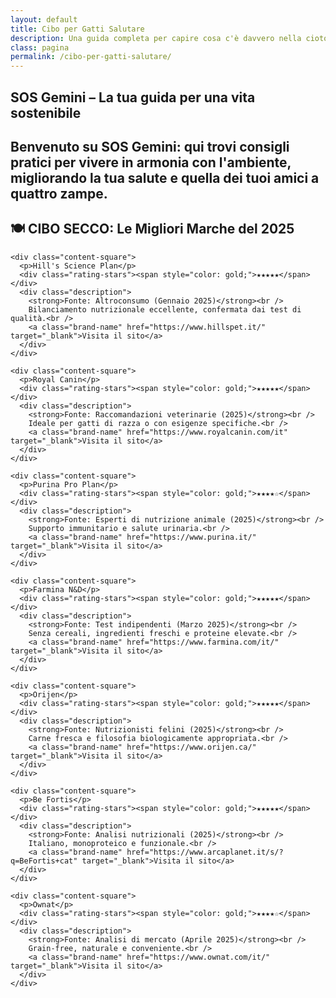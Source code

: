 ```yaml
---
layout: default
title: Cibo per Gatti Salutare
description: Una guida completa per capire cosa c'è davvero nella ciotola del tuo amico felino.
class: pagina
permalink: /cibo-per-gatti-salutare/
---
```


<main class="layout-wrapper">

  <!-- 📝 INTRODUZIONE -->
  <section class="intro">
    <h1 class="main-title-centered">SOS Gemini – La tua guida per una vita sostenibile</h1>
    <h2 class="small-title">
      Benvenuto su SOS Gemini: qui trovi consigli pratici per vivere in armonia con l'ambiente, migliorando la tua salute e quella dei tuoi amici a quattro zampe.
    </h2>
  </section>


<section class="text-block">
  <h2 class="small-title">🍽️ CIBO SECCO: Le Migliori Marche del 2025</h2>
  <div class="square-grid">

    <div class="content-square">
      <p>Hill's Science Plan</p>
      <div class="rating-stars"><span style="color: gold;">★★★★★</span></div>
      <div class="description">
        <strong>Fonte: Altroconsumo (Gennaio 2025)</strong><br />
        Bilanciamento nutrizionale eccellente, confermata dai test di qualità.<br />
        <a class="brand-name" href="https://www.hillspet.it/" target="_blank">Visita il sito</a>
      </div>
    </div>

    <div class="content-square">
      <p>Royal Canin</p>
      <div class="rating-stars"><span style="color: gold;">★★★★★</span></div>
      <div class="description">
        <strong>Fonte: Raccomandazioni veterinarie (2025)</strong><br />
        Ideale per gatti di razza o con esigenze specifiche.<br />
        <a class="brand-name" href="https://www.royalcanin.com/it" target="_blank">Visita il sito</a>
      </div>
    </div>

    <div class="content-square">
      <p>Purina Pro Plan</p>
      <div class="rating-stars"><span style="color: gold;">★★★★☆</span></div>
      <div class="description">
        <strong>Fonte: Esperti di nutrizione animale (2025)</strong><br />
        Supporto immunitario e salute urinaria.<br />
        <a class="brand-name" href="https://www.purina.it/" target="_blank">Visita il sito</a>
      </div>
    </div>

    <div class="content-square">
      <p>Farmina N&D</p>
      <div class="rating-stars"><span style="color: gold;">★★★★★</span></div>
      <div class="description">
        <strong>Fonte: Test indipendenti (Marzo 2025)</strong><br />
        Senza cereali, ingredienti freschi e proteine elevate.<br />
        <a class="brand-name" href="https://www.farmina.com/it/" target="_blank">Visita il sito</a>
      </div>
    </div>

    <div class="content-square">
      <p>Orijen</p>
      <div class="rating-stars"><span style="color: gold;">★★★★★</span></div>
      <div class="description">
        <strong>Fonte: Nutrizionisti felini (2025)</strong><br />
        Carne fresca e filosofia biologicamente appropriata.<br />
        <a class="brand-name" href="https://www.orijen.ca/" target="_blank">Visita il sito</a>
      </div>
    </div>

    <div class="content-square">
      <p>Be Fortis</p>
      <div class="rating-stars"><span style="color: gold;">★★★★★</span></div>
      <div class="description">
        <strong>Fonte: Analisi nutrizionali (2025)</strong><br />
        Italiano, monoproteico e funzionale.<br />
        <a class="brand-name" href="https://www.arcaplanet.it/s/?q=BeFortis+cat" target="_blank">Visita il sito</a>
      </div>
    </div>

    <div class="content-square">
      <p>Ownat</p>
      <div class="rating-stars"><span style="color: gold;">★★★★☆</span></div>
      <div class="description">
        <strong>Fonte: Analisi di mercato (Aprile 2025)</strong><br />
        Grain-free, naturale e conveniente.<br />
        <a class="brand-name" href="https://www.ownat.com/it/" target="_blank">Visita il sito</a>
      </div>
    </div>

  </div>
</section>

